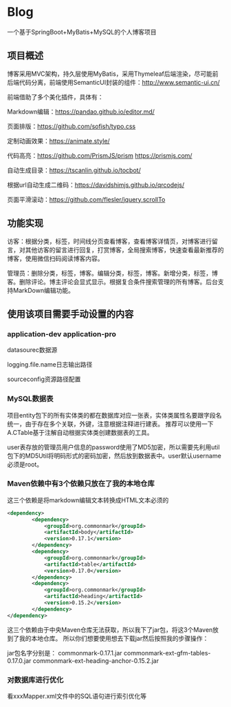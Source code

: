 # Blog

一个基于SpringBoot+MyBatis+MySQL的个人博客项目

## 项目概述

博客采用MVC架构，持久层使用MyBatis，采用Thymeleaf后端渲染，尽可能前后端代码分离，前端使用SemanticUI封装的组件：http://www.semantic-ui.cn/

前端借助了多个美化插件，具体有：

Markdown编辑：https://pandao.github.io/editor.md/

页面排版：https://github.com/sofish/typo.css

定制动画效果：https://animate.style/

代码高亮：https://github.com/PrismJS/prism   https://prismjs.com/

自动生成目录：https://tscanlin.github.io/tocbot/

根据url自动生成二维码：https://davidshimjs.github.io/qrcodejs/

页面平滑滚动：https://github.com/flesler/jquery.scrollTo


## 功能实现

访客：根据分类，标签，时间线分页查看博客，查看博客详情页，对博客进行留言，对其他访客的留言进行回复，打赏博客，全局搜索博客，快速查看最新推荐的博客，使用微信扫码阅读博客内容。

管理员：删除分类，标签，博客。编辑分类，标签，博客。新增分类，标签，博客。删除评论。博主评论会显式显示。根据复合条件搜索管理的所有博客。后台支持MarkDown编辑功能。

## 使用该项目需要手动设置的内容

### application-dev application-pro

datasourec数据源

logging.file.name日志输出路径

sourceconfig资源路径配置


### MySQL数据表

项目entity包下的所有实体类的都在数据库对应一张表，实体类属性名要跟字段名统一，由于存在多个关联，外键，注意根据注释进行建表。
推荐可以使用一下A.CTable基于注解自动根据实体类创建数据表的工具。

user表存放的管理员用户信息的password使用了MD5加密，所以需要先利用util包下的MD5Util将明码形式的密码加密，然后放到数据表中。user默认username必须是root。


### Maven依赖中有3个依赖只放在了我的本地仓库
这三个依赖是将markdown编辑文本转换成HTML文本必须的

```xml
<dependency>
        <dependency>
            <groupId>org.commonmark</groupId>
            <artifactId>body</artifactId>
            <version>0.17.1</version>
        </dependency>
        <dependency>
            <groupId>org.commonmark</groupId>
            <artifactId>table</artifactId>
            <version>0.17.0</version>
        </dependency>
        <dependency>
            <groupId>org.commonmark</groupId>
            <artifactId>heading</artifactId>
            <version>0.15.2</version>
        </dependency>
</dependency>
```
这三个依赖由于中央Maven仓库无法获取，所以我下了jar包，将这3个Maven放到了我的本地仓库。
所以你们想要使用想去下载jar然后按照我的步骤操作：

jar包名字分别是：
commonmark-0.17.1.jar
commonmark-ext-gfm-tables-0.17.0.jar
commonmark-ext-heading-anchor-0.15.2.jar

### 对数据库进行优化

看xxxMapper.xml文件中的SQL语句进行索引优化等




